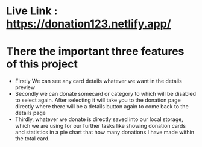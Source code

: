 
# Live Link : https://donation123.netlify.app/

# There the important three features of this project
* Firstly We can see any card details whatever we want in the details preview
* Secondly we can donate somecard or category to which will be disabled to select again. After selecting it will take you to the donation page directly where there will be a details button again to come back to the details page
* Thirdly, whatever we donate is directly saved into our local storage, which we are using for our further tasks like showing donation cards and statistics in a pie chart that how many donations I have made within the total card.
